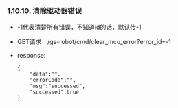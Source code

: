 ### 1.10.10. 清除驱动器错误

  - -1代表清楚所有错误，不知道id的话，默认传-1

  - GET请求　/gs-robot/cmd/clear_mcu_error?error_id=-1

  - response:

    ```
    {
        "data":"",
        "errorCode":"",
        "msg":"successed",
        "successed":true
    }
    ```